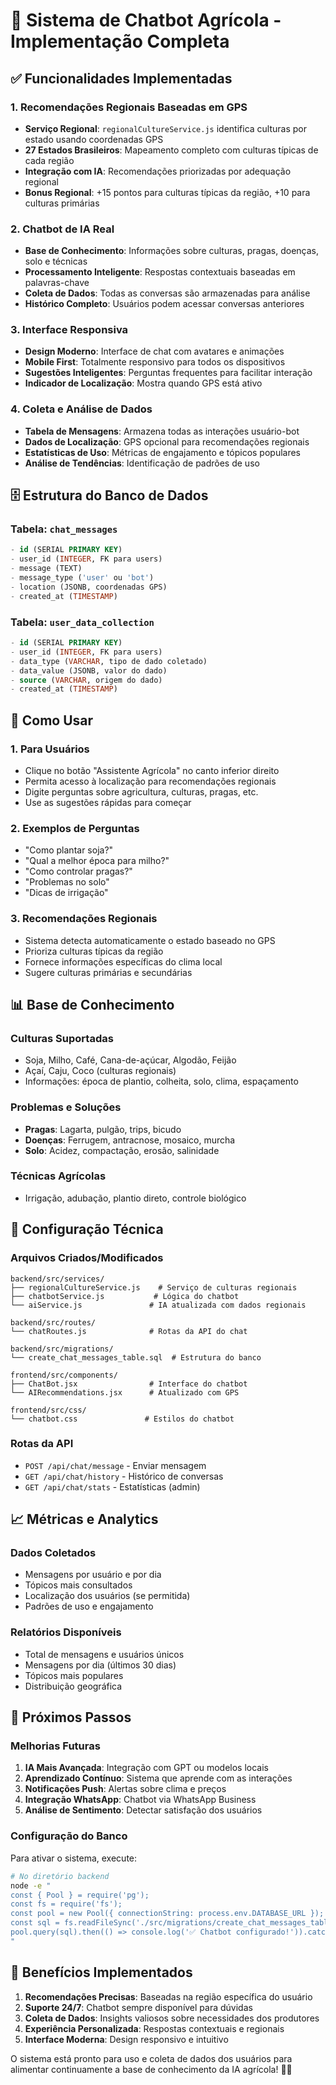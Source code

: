 # 🤖 Sistema de Chatbot Agrícola - Implementação Completa

## ✅ Funcionalidades Implementadas

### 1. **Recomendações Regionais Baseadas em GPS**
- **Serviço Regional**: `regionalCultureService.js` identifica culturas por estado usando coordenadas GPS
- **27 Estados Brasileiros**: Mapeamento completo com culturas típicas de cada região
- **Integração com IA**: Recomendações priorizadas por adequação regional
- **Bonus Regional**: +15 pontos para culturas típicas da região, +10 para culturas primárias

### 2. **Chatbot de IA Real**
- **Base de Conhecimento**: Informações sobre culturas, pragas, doenças, solo e técnicas
- **Processamento Inteligente**: Respostas contextuais baseadas em palavras-chave
- **Coleta de Dados**: Todas as conversas são armazenadas para análise
- **Histórico Completo**: Usuários podem acessar conversas anteriores

### 3. **Interface Responsiva**
- **Design Moderno**: Interface de chat com avatares e animações
- **Mobile First**: Totalmente responsivo para todos os dispositivos
- **Sugestões Inteligentes**: Perguntas frequentes para facilitar interação
- **Indicador de Localização**: Mostra quando GPS está ativo

### 4. **Coleta e Análise de Dados**
- **Tabela de Mensagens**: Armazena todas as interações usuário-bot
- **Dados de Localização**: GPS opcional para recomendações regionais
- **Estatísticas de Uso**: Métricas de engajamento e tópicos populares
- **Análise de Tendências**: Identificação de padrões de uso

## 🗄️ Estrutura do Banco de Dados

### Tabela: `chat_messages`
```sql
- id (SERIAL PRIMARY KEY)
- user_id (INTEGER, FK para users)
- message (TEXT)
- message_type ('user' ou 'bot')
- location (JSONB, coordenadas GPS)
- created_at (TIMESTAMP)
```

### Tabela: `user_data_collection`
```sql
- id (SERIAL PRIMARY KEY)
- user_id (INTEGER, FK para users)
- data_type (VARCHAR, tipo de dado coletado)
- data_value (JSONB, valor do dado)
- source (VARCHAR, origem do dado)
- created_at (TIMESTAMP)
```

## 🚀 Como Usar

### 1. **Para Usuários**
- Clique no botão "Assistente Agrícola" no canto inferior direito
- Permita acesso à localização para recomendações regionais
- Digite perguntas sobre agricultura, culturas, pragas, etc.
- Use as sugestões rápidas para começar

### 2. **Exemplos de Perguntas**
- "Como plantar soja?"
- "Qual a melhor época para milho?"
- "Como controlar pragas?"
- "Problemas no solo"
- "Dicas de irrigação"

### 3. **Recomendações Regionais**
- Sistema detecta automaticamente o estado baseado no GPS
- Prioriza culturas típicas da região
- Fornece informações específicas do clima local
- Sugere culturas primárias e secundárias

## 📊 Base de Conhecimento

### **Culturas Suportadas**
- Soja, Milho, Café, Cana-de-açúcar, Algodão, Feijão
- Açaí, Caju, Coco (culturas regionais)
- Informações: época de plantio, colheita, solo, clima, espaçamento

### **Problemas e Soluções**
- **Pragas**: Lagarta, pulgão, trips, bicudo
- **Doenças**: Ferrugem, antracnose, mosaico, murcha
- **Solo**: Acidez, compactação, erosão, salinidade

### **Técnicas Agrícolas**
- Irrigação, adubação, plantio direto, controle biológico

## 🔧 Configuração Técnica

### **Arquivos Criados/Modificados**
```
backend/src/services/
├── regionalCultureService.js    # Serviço de culturas regionais
├── chatbotService.js           # Lógica do chatbot
└── aiService.js               # IA atualizada com dados regionais

backend/src/routes/
└── chatRoutes.js              # Rotas da API do chat

backend/src/migrations/
└── create_chat_messages_table.sql  # Estrutura do banco

frontend/src/components/
├── ChatBot.jsx                # Interface do chatbot
└── AIRecommendations.jsx      # Atualizado com GPS

frontend/src/css/
└── chatbot.css               # Estilos do chatbot
```

### **Rotas da API**
- `POST /api/chat/message` - Enviar mensagem
- `GET /api/chat/history` - Histórico de conversas
- `GET /api/chat/stats` - Estatísticas (admin)

## 📈 Métricas e Analytics

### **Dados Coletados**
- Mensagens por usuário e por dia
- Tópicos mais consultados
- Localização dos usuários (se permitida)
- Padrões de uso e engajamento

### **Relatórios Disponíveis**
- Total de mensagens e usuários únicos
- Mensagens por dia (últimos 30 dias)
- Tópicos mais populares
- Distribuição geográfica

## 🌟 Próximos Passos

### **Melhorias Futuras**
1. **IA Mais Avançada**: Integração com GPT ou modelos locais
2. **Aprendizado Contínuo**: Sistema que aprende com as interações
3. **Notificações Push**: Alertas sobre clima e preços
4. **Integração WhatsApp**: Chatbot via WhatsApp Business
5. **Análise de Sentimento**: Detectar satisfação dos usuários

### **Configuração do Banco**
Para ativar o sistema, execute:
```bash
# No diretório backend
node -e "
const { Pool } = require('pg');
const fs = require('fs');
const pool = new Pool({ connectionString: process.env.DATABASE_URL });
const sql = fs.readFileSync('./src/migrations/create_chat_messages_table.sql', 'utf8');
pool.query(sql).then(() => console.log('✅ Chatbot configurado!')).catch(console.error);
"
```

## 🎯 Benefícios Implementados

1. **Recomendações Precisas**: Baseadas na região específica do usuário
2. **Suporte 24/7**: Chatbot sempre disponível para dúvidas
3. **Coleta de Dados**: Insights valiosos sobre necessidades dos produtores
4. **Experiência Personalizada**: Respostas contextuais e regionais
5. **Interface Moderna**: Design responsivo e intuitivo

O sistema está pronto para uso e coleta de dados dos usuários para alimentar continuamente a base de conhecimento da IA agrícola! 🚀🌱